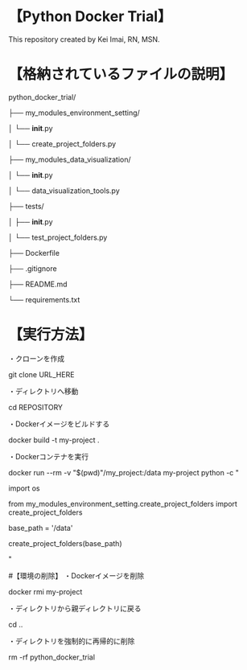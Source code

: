 # 【Python Docker Trial】
This repository created by Kei Imai, RN, MSN.

# 【格納されているファイルの説明】
python_docker_trial/

├── my_modules_environment_setting/

│   └── __init__.py

│   └── create_project_folders.py

├── my_modules_data_visualization/

│   └── __init__.py

│   └── data_visualization_tools.py

├── tests/

│   ├── __init__.py

│   └── test_project_folders.py

├── Dockerfile

├── .gitignore

├── README.md

└── requirements.txt

# 【実行方法】
・クローンを作成

git clone URL_HERE

・ディレクトリへ移動

cd REPOSITORY

・Dockerイメージをビルドする

docker build -t my-project .

・Dockerコンテナを実行

docker run --rm -v "$(pwd)"/my_project:/data my-project python -c "

import os

from my_modules_environment_setting.create_project_folders import create_project_folders

base_path = '/data'

create_project_folders(base_path)

"

#【環境の削除】
・Dockerイメージを削除

docker rmi my-project

・ディレクトリから親ディレクトリに戻る

cd ..

・ディレクトリを強制的に再帰的に削除

rm -rf python_docker_trial

